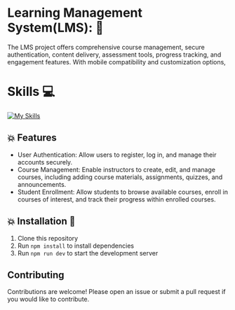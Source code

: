 #  Learning Management System(LMS): 🚀
The LMS project offers comprehensive course management, secure authentication, content delivery, assessment tools, progress tracking, and engagement features. With mobile compatibility and customization options,

# Skills :computer:

  [![My Skills](https://skillicons.dev/icons?i=nextjs,react,html,css,tailwindcss,shadcn)](https://skillicons.dev)

## :collision: Features 

- User Authentication: Allow users to register, log in, and manage their accounts securely.
- Course Management: Enable instructors to create, edit, and manage courses, including adding course materials, assignments, quizzes, and announcements.
- Student Enrollment: Allow students to browse available courses, enroll in courses of interest, and track their progress within enrolled courses.

## :collision: Installation :rocket:

1. Clone this repository
2. Run `npm install` to install dependencies
3. Run `npm run dev` to start the development server


## Contributing

Contributions are welcome! Please open an issue or submit a pull request if you would like to contribute.
